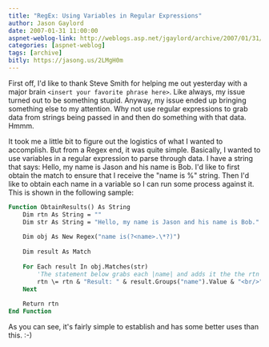 ```yaml
---
title: "RegEx: Using Variables in Regular Expressions"
author: Jason Gaylord
date: 2007-01-31 11:00:00
aspnet-weblog-link: http://weblogs.asp.net/jgaylord/archive/2007/01/31/regex-using-variables-in-regular-expressions.aspx
categories: [aspnet-weblog]
tags: [archive]
bitly: https://jasong.us/2LMgH0m
---
```


First off, I'd like to thank Steve Smith for helping me out yesterday with a major brain `<insert your favorite phrase here>`. Like always, my issue turned out to be something stupid. Anyway, my issue ended up bringing something else to my attention. Why not use regular expressions to grab data from strings being passed in and then do something with that data. Hmmm.

It took me a little bit to figure out the logistics of what I wanted to accomplish. But from a Regex end, it was quite simple. Basically, I wanted to use variables in a regular expression to parse through data. I have a string that says: Hello, my name is Jason and his name is Bob. I'd like to first obtain the match to ensure that I receive the "name is %" string. Then I'd like to obtain each name in a variable so I can run some process against it. This is shown in the following sample:

```vb
Function ObtainResults() As String  
    Dim rtn As String = ""  
    Dim str As String = "Hello, my name is Jason and his name is Bob."  
          
    Dim obj As New Regex("name is(?<name>.\*?)")  
          
    Dim result As Match  
          
    For Each result In obj.Matches(str)  
        'The statement below grabs each |name| and adds it the the rtn string  
        rtn \= rtn & "Result: " & result.Groups("name").Value & "<br/>"  
    Next  
          
    Return rtn  
End Function
```

As you can see, it's fairly simple to establish and has some better uses than this. :-)